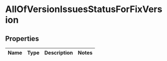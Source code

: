 # AllOfVersionIssuesStatusForFixVersion

## Properties
Name | Type | Description | Notes
------------ | ------------- | ------------- | -------------
